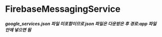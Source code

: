 # FirebaseMessagingService

##### google_services.json 파일 미포함이므로 json 파일은 다운받은 후 경로:app 파일 안에 넣으면 됨 
